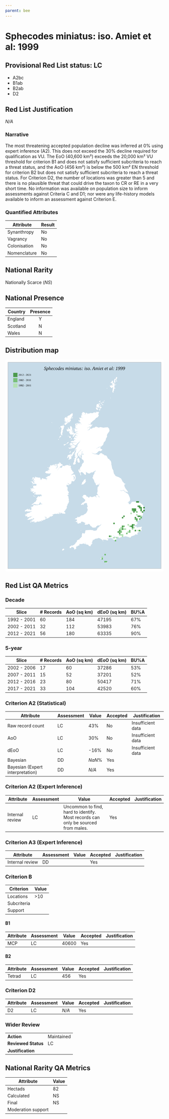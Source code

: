 ```yaml
---
parent: bee
---
```


# Sphecodes miniatus: iso. Amiet et al: 1999

## Provisional Red List status: LC
- A2bc
- B1ab
- B2ab
- D2

## Red List Justification
*N/A*

### Narrative


The most threatening accepted population decline was inferred at 0% using expert inference (A2). This does not exceed the 30% decline required for qualification as VU. The EoO (40,600 km²) exceeds the 20,000 km² VU threshold for criterion B1 and does not satisfy sufficient subcriteria to reach a threat status, and the AoO (456 km²) is below the 500 km² EN threshold for criterion B2 but does not satisfy sufficient subcriteria to reach a threat status. For Criterion D2, the number of locations was greater than 5 and there is no plausible threat that could drive the taxon to CR or RE in a very short time. No information was available on population size to inform assessments against Criteria C and D1; nor were any life-history models available to inform an assessment against Criterion E.

### Quantified Attributes
|Attribute|Result|
|---|---|
|Synanthropy|No|
|Vagrancy|No|
|Colonisation|No|
|Nomenclature|No|


## National Rarity
Nationally Scarce (*NS*)

## National Presence
|Country|Presence
|---|:-:|
|England|Y|
|Scotland|N|
|Wales|N|


## Distribution map
![](../map/359.svg)

## Red List QA Metrics
### Decade
| Slice | # Records | AoO (sq km) | dEoO (sq km) |BU%A |
|---|---|---|---|---|
|1992 - 2001|60|184|47195|67%|
|2002 - 2011|32|112|53983|76%|
|2012 - 2021|56|180|63335|90%|

### 5-year
| Slice | # Records | AoO (sq km) | dEoO (sq km) |BU%A |
|---|---|---|---|---|
|2002 - 2006|17|60|37286|53%|
|2007 - 2011|15|52|37201|52%|
|2012 - 2016|23|80|50417|71%|
|2017 - 2021|33|104|42520|60%|

### Criterion A2 (Statistical)
|Attribute|Assessment|Value|Accepted|Justification
|---|---|---|---|---|
|Raw record count|LC|43%|No|Insufficient data|
|AoO|LC|30%|No|Insufficient data|
|dEoO|LC|-16%|No|Insufficient data|
|Bayesian|DD|*NaN*%|Yes||
|Bayesian (Expert interpretation)|DD|*N/A*|Yes||

### Criterion A2 (Expert Inference)
|Attribute|Assessment|Value|Accepted|Justification
|---|---|---|---|---|
|Internal review|LC|Uncommon to find, hard to identify. Most records can only be sourced from males.|Yes||

### Criterion A3 (Expert Inference)
|Attribute|Assessment|Value|Accepted|Justification
|---|---|---|---|---|
|Internal review|DD||Yes||

### Criterion B
|Criterion| Value|
|---|---|
|Locations|>10|
|Subcriteria||
|Support||

#### B1
|Attribute|Assessment|Value|Accepted|Justification
|---|---|---|---|---|
|MCP|LC|40600|Yes||

#### B2
|Attribute|Assessment|Value|Accepted|Justification
|---|---|---|---|---|
|Tetrad|LC|456|Yes||

### Criterion D2
|Attribute|Assessment|Value|Accepted|Justification
|---|---|---|---|---|
|D2|LC|*N/A*|Yes||

### Wider Review
|  |  |
|---|---|
|**Action**|Maintained|
|**Reviewed Status**|LC|
|**Justification**||

## National Rarity QA Metrics
|Attribute|Value|
|---|---|
|Hectads|82|
|Calculated|NS|
|Final|NS|
|Moderation support||
